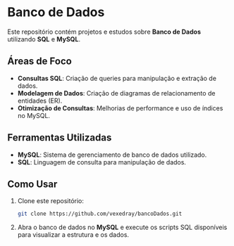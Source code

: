 # Banco de Dados

Este repositório contém projetos e estudos sobre **Banco de Dados** utilizando **SQL** e **MySQL**.

## Áreas de Foco
- **Consultas SQL**: Criação de queries para manipulação e extração de dados.
- **Modelagem de Dados**: Criação de diagramas de relacionamento de entidades (ER).
- **Otimização de Consultas**: Melhorias de performance e uso de índices no MySQL.

## Ferramentas Utilizadas
- **MySQL**: Sistema de gerenciamento de banco de dados utilizado.
- **SQL**: Linguagem de consulta para manipulação de dados.

## Como Usar
1. Clone este repositório:
    ```bash
    git clone https://github.com/vexedray/bancoDados.git
    ```

2. Abra o banco de dados no **MySQL** e execute os scripts SQL disponíveis para visualizar a estrutura e os dados.

